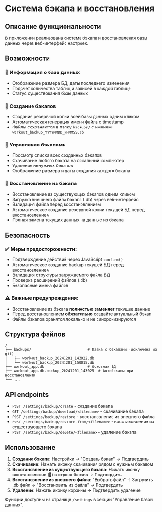 # Система бэкапа и восстановления

## Описание функциональности

В приложении реализована система бэкапа и восстановления базы данных через веб-интерфейс настроек.

## Возможности

### 🔹 Информация о базе данных
- Отображение размера БД, даты последнего изменения
- Подсчет количества таблиц и записей в каждой таблице
- Статус существования базы данных

### 🔹 Создание бэкапов
- Создание резервной копии всей базы данных одним кликом
- Автоматическая генерация имени файла с timestamp
- Файлы сохраняются в папку `backups/` с именем `workout_backup_YYYYMMDD_HHMMSS.db`

### 🔹 Управление бэкапами
- Просмотр списка всех созданных бэкапов
- Скачивание любого бэкапа на локальный компьютер
- Удаление ненужных бэкапов
- Отображение размера и даты создания каждого бэкапа

### 🔹 Восстановление из бэкапа
- Восстановление из существующих бэкапов одним кликом
- Загрузка внешнего файла бэкапа (.db) через веб-интерфейс
- Валидация файла перед восстановлением
- Автоматическое создание резервной копии текущей БД перед восстановлением
- Полная замена текущих данных на данные из бэкапа

## Безопасность

### ✅ Меры предосторожности:
- Подтверждение действий через JavaScript `confirm()`
- Автоматическое создание backup текущей БД перед восстановлением
- Валидация структуры загружаемого файла БД
- Проверка расширений файлов (.db)
- Безопасные имена файлов

### ⚠️ Важные предупреждения:
- Восстановление из бэкапа **полностью заменяет** текущие данные
- Перед восстановлением **обязательно** создайте актуальный бэкап
- Файлы бэкапов хранятся локально и не синхронизируются

## Структура файлов

```
/
├── backups/                          # Папка с бэкапами (исключена из git)
│   ├── workout_backup_20241201_143022.db
│   └── workout_backup_20241201_150015.db
├── workout_app.db                    # Основная БД
├── workout_app.db.backup_20241201_143025  # Автобэкапы при восстановлении
└── ...
```

## API endpoints

- `POST /settings/backup/create` - создание бэкапа
- `GET /settings/backup/download/<filename>` - скачивание бэкапа
- `POST /settings/backup/restore` - восстановление из внешнего файла
- `POST /settings/backup/restore-from/<filename>` - восстановление из существующего бэкапа
- `POST /settings/backup/delete/<filename>` - удаление бэкапа

## Использование

1. **Создание бэкапа**: Настройки → "Создать бэкап" → Подтвердить
2. **Скачивание**: Нажать иконку скачивания рядом с нужным бэкапом
3. **Восстановление из существующего бэкапа**: Нажать иконку восстановления (🔄) в строке бэкапа → Подтвердить
4. **Восстановление из внешнего файла**: "Выбрать файл" → Загрузить .db файл → "Восстановить из файла" → Подтвердить
5. **Удаление**: Нажать иконку корзины → Подтвердить удаление

Функции доступны на странице `/settings` в секции "Управление базой данных".